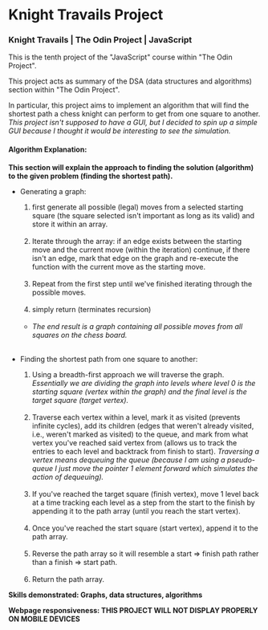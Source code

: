 # Knight Travails Project

### Knight Travails | The Odin Project | JavaScript

This is the tenth project of the "JavaScript" course within "The Odin Project".

This project acts as summary of the DSA (data structures and algorithms) section within "The Odin Project".

In particular, this project aims to implement an algorithm that will find the shortest path a chess knight can perform to get from one square to another.
*This project isn't supposed to have a GUI, but I decided to spin up a simple GUI because I thought it would be interesting to see the simulation.*

#### Algorithm Explanation:
**This section will explain the approach to finding the solution (algorithm) to the given problem (finding the shortest path).**
<br/>

- Generating a graph: 
    1) first generate all possible (legal) moves from a selected starting square (the square selected isn't important as long as its valid) and store it within an array.
    <br/>

    2) Iterate through the array: if an edge exists between the starting move and the current move (within the iteration) continue, if there isn't an edge, mark that edge on the graph and re-execute the function with the current move as the starting move.
    <br/>
    
    3) Repeat from the first step until we've finished iterating through the possible moves.
    <br/>

    4) simply return (terminates recursion)
    <br/>

    - *The end result is a graph containing all possible moves from all squares on the chess board.*
    <br/>

- Finding the shortest path from one square to another:
    1) Using a breadth-first approach we will traverse the graph.
    *Essentially we are dividing the graph into levels where level 0 is the starting square (vertex within the graph) and the final level is the target square (target vertex).*
    <br/>

    2) Traverse each vertex within a level, mark it as visited (prevents infinite cycles), add its children (edges that weren't already visited, i.e., weren't marked as visited) to the queue, and mark from what vertex you've reached said vertex from (allows us to track the entries to each level and backtrack from finish to start).
    *Traversing a vertex means dequeuing the queue (because I am using a pseudo-queue I just move the pointer 1 element forward which simulates the action of dequeuing).*
    <br/>
    
    3) If you've reached the target square (finish vertex), move 1 level back at a time tracking each level as a step from the start to the finish by appending it to the path array (until you reach the start vertex).
    <br/>

    4) Once you've reached the start square (start vertex), append it to the path array.
    <br/>

    5) Reverse the path array so it will resemble a start => finish path rather than a finish => start path.
    <br/>

    6) Return the path array.


**Skills demonstrated: Graphs, data structures, algorithms**

**Webpage responsiveness: THIS PROJECT WILL NOT DISPLAY PROPERLY ON MOBILE DEVICES**
